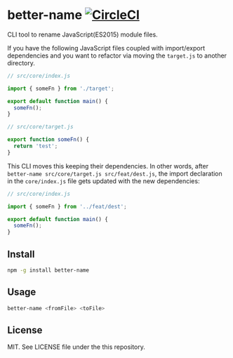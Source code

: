 # better-name [![CircleCI](https://circleci.com/gh/Quramy/better-name.svg?style=svg)](https://circleci.com/gh/Quramy/better-name)

CLI tool to rename JavaScript(ES2015) module files.

If you have the following JavaScript files coupled with import/export dependencies and you want to refactor via moving the `target.js` to another directory.

```js
// src/core/index.js

import { someFn } from './target';

export default function main() {
  someFn();
}
```

```js
// src/core/target.js

export function someFn() {
  return 'test';
}
```

This CLI moves this keeping their dependencies. In other words, after `better-name src/core/target.js src/feat/dest.js`, the import declaration in the `core/index.js` file gets updated with the new dependencies:

```js
// src/core/index.js

import { someFn } from '../feat/dest';

export default function main() {
  someFn();
}
```

## Install

```sh
npm -g install better-name
```

## Usage

```sh
better-name <fromFile> <toFile>
```

## License
MIT. See LICENSE file under the this repository.
